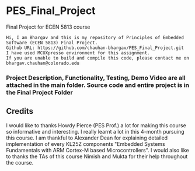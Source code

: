 # PES_Final_Project
Final Project for ECEN 5813 course
```
Hi, I am Bhargav and this is my repository of Principles of Embedded Software (ECEN 5813) Final Project.
Github URL: https://github.com/chauhan-bhargav/PES_Final_Project.git
I have used MCUXpresso environment for this assignment. 
If you are unable to build and compile this code, please contact me on bhargav.chauhan@colorado.edu
```

### Project Description, Functionality, Testing, Demo Video are all attached in the main folder. Source code and entire project is in the Final Project Folder

## Credits
I would like to thanks Howdy Pierce (PES Prof.) a lot for making this course so informative and interesting. I really learnt a lot in this 4-month pursuing this course. I am thankful to Alexander Dean for explaining detailed implementation of every KL25Z components "Embedded Systems Fundamentals with ARM Cortex-M based Microcontrollers". I would also like to thanks the TAs of this course Nimish and Mukta for their help throughout the course.
